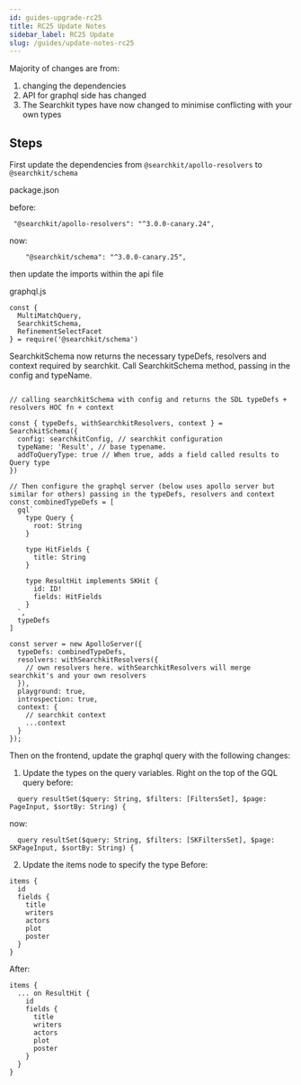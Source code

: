 ```yaml
---
id: guides-upgrade-rc25
title: RC25 Update Notes
sidebar_label: RC25 Update
slug: /guides/update-notes-rc25
---
```


Majority of changes are from:
1. changing the dependencies
2. API for graphql side has changed
3. The Searchkit types have now changed to minimise conflicting with your own types

## Steps

First update the dependencies from `@searchkit/apollo-resolvers` to `@searchkit/schema`

package.json

before:
```
 "@searchkit/apollo-resolvers": "^3.0.0-canary.24",
```

now:
```
    "@searchkit/schema": "^3.0.0-canary.25",
```

then update the imports within the api file

graphql.js

```
const {
  MultiMatchQuery,
  SearchkitSchema,
  RefinementSelectFacet
} = require('@searchkit/schema')
```

SearchkitSchema now returns the necessary typeDefs, resolvers and context required by searchkit. Call SearchkitSchema method, passing in the config and typeName.

```es6

// calling searchkitSchema with config and returns the SDL typeDefs + resolvers HOC fn + context

const { typeDefs, withSearchkitResolvers, context } = SearchkitSchema({
  config: searchkitConfig, // searchkit configuration
  typeName: 'Result', // base typename.
  addToQueryType: true // When true, adds a field called results to Query type
})

// Then configure the graphql server (below uses apollo server but similar for others) passing in the typeDefs, resolvers and context
const combinedTypeDefs = [
  gql`
    type Query {
      root: String
    }

    type HitFields {
      title: String
    }

    type ResultHit implements SKHit {
      id: ID!
      fields: HitFields
    }
  `,
  typeDefs
]

const server = new ApolloServer({
  typeDefs: combinedTypeDefs,
  resolvers: withSearchkitResolvers({
    // own resolvers here. withSearchkitResolvers will merge searchkit's and your own resolvers
  }),
  playground: true,
  introspection: true,
  context: {
    // searchkit context
    ...context
  }
});
```

Then on the frontend, update the graphql query with the following changes:

1. Update the types on the query variables. Right on the top of the GQL query
before:
```gql
  query resultSet($query: String, $filters: [FiltersSet], $page: PageInput, $sortBy: String) {
```

now:
```
  query resultSet($query: String, $filters: [SKFiltersSet], $page: SKPageInput, $sortBy: String) {
```

2. Update the items node to specify the type
Before:
```
items {
  id
  fields {
    title
    writers
    actors
    plot
    poster
  }
}
```

After:
```
items {
  ... on ResultHit {
    id
    fields {
      title
      writers
      actors
      plot
      poster
    }
  }
}
```